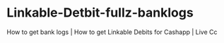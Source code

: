 # Linkable-Detbit-fullz-banklogs
How to get bank logs | How to get Linkable Debits for Cashapp | Live Cc 
